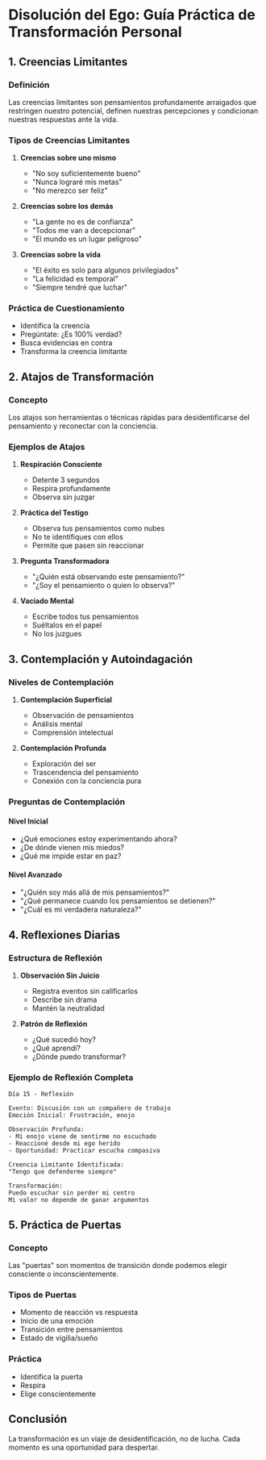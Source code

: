 # Disolución del Ego: Guía Práctica de Transformación Personal

## 1. Creencias Limitantes

### Definición
Las creencias limitantes son pensamientos profundamente arraigados que restringen nuestro potencial, definen nuestras percepciones y condicionan nuestras respuestas ante la vida.

### Tipos de Creencias Limitantes
1. **Creencias sobre uno mismo**
   - "No soy suficientemente bueno"
   - "Nunca lograré mis metas"
   - "No merezco ser feliz"

2. **Creencias sobre los demás**
   - "La gente no es de confianza"
   - "Todos me van a decepcionar"
   - "El mundo es un lugar peligroso"

3. **Creencias sobre la vida**
   - "El éxito es solo para algunos privilegiados"
   - "La felicidad es temporal"
   - "Siempre tendré que luchar"

### Práctica de Cuestionamiento
- Identifica la creencia
- Pregúntate: ¿Es 100% verdad?
- Busca evidencias en contra
- Transforma la creencia limitante

## 2. Atajos de Transformación

### Concepto
Los atajos son herramientas o técnicas rápidas para desidentificarse del pensamiento y reconectar con la conciencia.

### Ejemplos de Atajos

1. **Respiración Consciente**
   - Detente 3 segundos
   - Respira profundamente
   - Observa sin juzgar

2. **Práctica del Testigo**
   - Observa tus pensamientos como nubes
   - No te identifiques con ellos
   - Permite que pasen sin reaccionar

3. **Pregunta Transformadora**
   - "¿Quién está observando este pensamiento?"
   - "¿Soy el pensamiento o quien lo observa?"

4. **Vaciado Mental**
   - Escribe todos tus pensamientos
   - Suéltalos en el papel
   - No los juzgues

## 3. Contemplación y Autoindagación

### Niveles de Contemplación

1. **Contemplación Superficial**
   - Observación de pensamientos
   - Análisis mental
   - Comprensión intelectual

2. **Contemplación Profunda**
   - Exploración del ser
   - Trascendencia del pensamiento
   - Conexión con la conciencia pura

### Preguntas de Contemplación

#### Nivel Inicial
- ¿Qué emociones estoy experimentando ahora?
- ¿De dónde vienen mis miedos?
- ¿Qué me impide estar en paz?

#### Nivel Avanzado
- "¿Quién soy más allá de mis pensamientos?"
- "¿Qué permanece cuando los pensamientos se detienen?"
- "¿Cuál es mi verdadera naturaleza?"

## 4. Reflexiones Diarias

### Estructura de Reflexión

1. **Observación Sin Juicio**
   - Registra eventos sin calificarlos
   - Describe sin drama
   - Mantén la neutralidad

2. **Patrón de Reflexión**
   - ¿Qué sucedió hoy?
   - ¿Qué aprendí?
   - ¿Dónde puedo transformar?

### Ejemplo de Reflexión Completa

```
Día 15 - Reflexión

Evento: Discusión con un compañero de trabajo
Emoción Inicial: Frustración, enojo

Observación Profunda:
- Mi enojo viene de sentirme no escuchado
- Reaccioné desde mi ego herido
- Oportunidad: Practicar escucha compasiva

Creencia Limitante Identificada:
"Tengo que defenderme siempre"

Transformación:
Puedo escuchar sin perder mi centro
Mi valor no depende de ganar argumentos
```

## 5. Práctica de Puertas

### Concepto
Las "puertas" son momentos de transición donde podemos elegir consciente o inconscientemente.

### Tipos de Puertas
- Momento de reacción vs respuesta
- Inicio de una emoción
- Transición entre pensamientos
- Estado de vigilia/sueño

### Práctica
- Identifica la puerta
- Respira
- Elige conscientemente

## Conclusión
La transformación es un viaje de desidentificación, no de lucha. Cada momento es una oportunidad para despertar.
